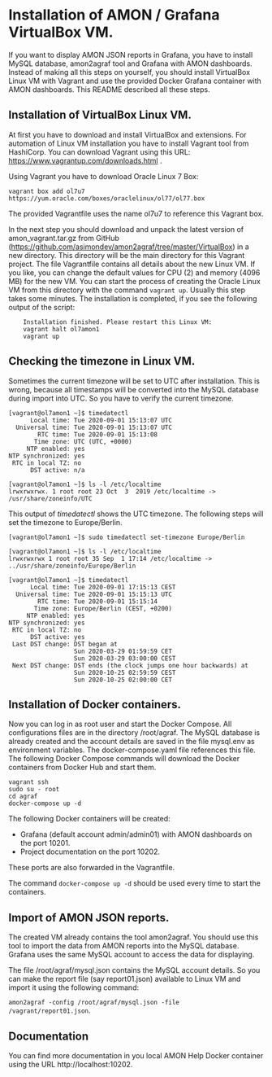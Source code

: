 # Installation of AMON / Grafana VirtualBox VM. #

If you want to display AMON JSON reports in Grafana, you have to 
install MySQL database, amon2agraf tool and Grafana with AMON 
dashboards. Instead of making all this steps on yourself, you should 
install VirtualBox Linux VM with Vagrant and use the provided Docker Grafana container with AMON dashboards. This README described all 
these steps.

## Installation of VirtualBox Linux VM. ##

At first you have to download and install VirtualBox and extensions. For 
automation of Linux VM installation you have to install Vagrant tool 
from HashiCorp. You can download Vagrant using this URL: https://www.vagrantup.com/downloads.html .

Using Vagrant you have to download Oracle Linux 7 Box:  

`vagrant box add ol7u7 https://yum.oracle.com/boxes/oraclelinux/ol77/ol77.box`

The provided Vagrantfile uses the name ol7u7 to reference this Vagrant box.

In the next step you should download and unpack the latest version of amon_vagrant.tar.gz from GitHub (https://github.com/asimondev/amon2agraf/tree/master/VirtualBox) in a new directory. This directory will be the main directory for this Vagrant project. The file Vagrantfile contains all details about the new Linux VM. If you like, you can change the default values for CPU (2) and memory (4096 MB) for the new VM. You can start the process of creating the Oracle Linux VM from this directory with the command `vagrant up`. Usually this step takes some minutes. The installation is completed, if you see the following output of the script:

```
    Installation finished. Please restart this Linux VM:
    vagrant halt ol7amon1
    vagrant up
```

## Checking the timezone in Linux VM. ##

Sometimes the current timezone will be set to UTC after installation.
This is wrong, because all timestamps will be converted into the
MySQL database during import into UTC. So you have to verify the
current timezone.

```
[vagrant@ol7amon1 ~]$ timedatectl
      Local time: Tue 2020-09-01 15:13:07 UTC
  Universal time: Tue 2020-09-01 15:13:07 UTC
        RTC time: Tue 2020-09-01 15:13:08
       Time zone: UTC (UTC, +0000)
     NTP enabled: yes
NTP synchronized: yes
 RTC in local TZ: no
      DST active: n/a

[vagrant@ol7amon1 ~]$ ls -l /etc/localtime
lrwxrwxrwx. 1 root root 23 Oct  3  2019 /etc/localtime -> /usr/share/zoneinfo/UTC
```

This output of *timedatectl* shows the UTC timezone. The following steps will set the timezone to Europe/Berlin.

```
[vagrant@ol7amon1 ~]$ sudo timedatectl set-timezone Europe/Berlin

[vagrant@ol7amon1 ~]$ ls -l /etc/localtime
lrwxrwxrwx 1 root root 35 Sep  1 17:14 /etc/localtime -> ../usr/share/zoneinfo/Europe/Berlin

[vagrant@ol7amon1 ~]$ timedatectl
      Local time: Tue 2020-09-01 17:15:13 CEST
  Universal time: Tue 2020-09-01 15:15:13 UTC
        RTC time: Tue 2020-09-01 15:15:14
       Time zone: Europe/Berlin (CEST, +0200)
     NTP enabled: yes
NTP synchronized: yes
 RTC in local TZ: no
      DST active: yes
 Last DST change: DST began at
                  Sun 2020-03-29 01:59:59 CET
                  Sun 2020-03-29 03:00:00 CEST
 Next DST change: DST ends (the clock jumps one hour backwards) at
                  Sun 2020-10-25 02:59:59 CEST
                  Sun 2020-10-25 02:00:00 CET
```

## Installation of Docker containers. ##

Now you can log in as root user and start the Docker Compose. All 
configurations files are in the directory /root/agraf. The MySQL 
database is already created and the account details are saved in the 
file mysql.env as environment variables. The docker-compose.yaml file 
references this file. The following Docker Compose commands will download the Docker containers from Docker Hub and start them.

```
vagrant ssh
sudo su - root
cd agraf
docker-compose up -d
```

The following Docker containers will be created:

- Grafana (default account admin/admin01) with AMON dashboards on 
the port 10201.
- Project documentation on the port 10202.

These ports are also forwarded in the Vagrantfile.  

The command `docker-compose up -d` should be used every time to start
the containers.

## Import of AMON JSON reports. ##

The created VM already contains the tool amon2agraf. You should use 
this tool to import the data from AMON reports into the MySQL database. 
Grafana uses the same MySQL account to access the data for displaying.

The file /root/agraf/mysql.json contains the MySQL account details. So 
you can make the report file (say report01.json) available to Linux VM 
and import it using the following command:  
  
`amon2agraf -config /root/agraf/mysql.json -file /vagrant/report01.json`.

## Documentation ##

You can find more documentation in you local AMON Help Docker container 
using the URL http://localhost:10202.